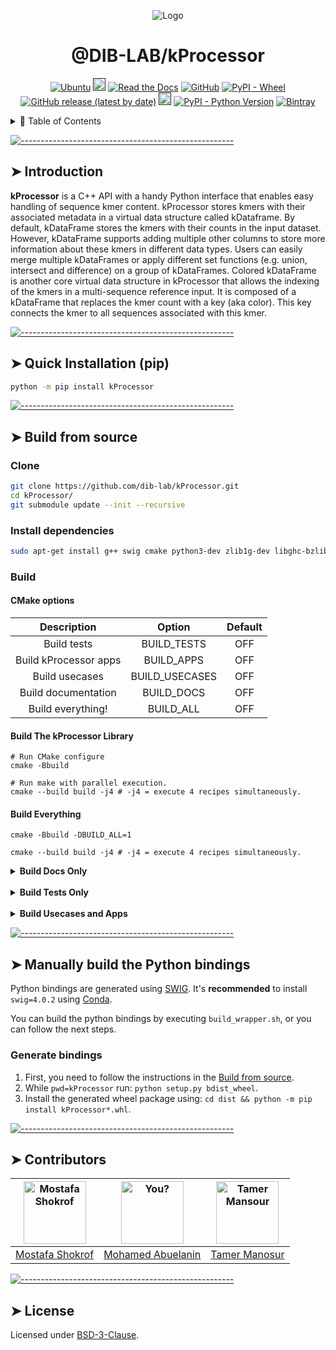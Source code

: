<p align="center">
  <img src="https://i.imgur.com/YPtoUI7.png" alt="Logo"/>

</p>
<h1 align="center"> @DIB-LAB/kProcessor </h1>
<p align="center">
<a href="https://github.com/dib-lab/kProcessor/actions/workflows/ubuntu.yml"><img alt="Ubuntu" src="https://github.com/dib-lab/kProcessor/actions/workflows/ubuntu.yml/badge.svg"></a>
<a href=""><img alt="Open Issues" src="https://img.shields.io/github/issues-raw/dib-lab/kProcessor" height="20"/></a> <a href="https://kprocessor.readthedocs.io/en/latest/"><img alt="Read the Docs" src="https://img.shields.io/readthedocs/kprocessor"></a> <a href="https://github.com/dib-lab/kProcessor/blob/master/LICENSE"><img alt="GitHub" src="https://img.shields.io/github/license/dib-lab/kProcessor"></a> <a href="https://pypi.org/project/kProcessor/#files"><img alt="PyPI - Wheel" src="https://img.shields.io/pypi/wheel/kprocessor"></a> <a href=""><img alt="GitHub release (latest by date)" src="https://img.shields.io/github/v/release/dib-lab/kProcessor"></a> <a href=""><img alt="Maintained" src="https://img.shields.io/badge/Maintained%3F-yes-green.svg" height="20"/></a> <a href="https://pypi.org/project/kProcessor"><img alt="PyPI - Python Version" src="https://img.shields.io/pypi/pyversions/kprocessor"></a> <a href="https://bintray.com/mr-eyes/wheels/kProcessor"><img alt="Bintray" src="https://img.shields.io/bintray/v/mr-eyes/wheels/kProcessor?label=bintray%20wheels"></a>
</p>

<details>
<summary>📖 Table of Contents</summary>
<br />

[![-----------------------------------------------------](https://raw.githubusercontent.com/andreasbm/readme/master/assets/lines/colored.png)](#table-of-contents)

## ➤ Table of Contents

- [➤ Table of Contents](#-table-of-contents)
- [➤ Introduction](#-introduction)
- [➤ Quick Installation (pip)](#-quick-installation-pip)
- [➤ Build from source](#-build-from-source)
  - [Clone](#clone)
  - [Install dependencies](#install-dependencies)
  - [Build](#build)
    - [CMake options](#cmake-options)
    - [**Build The kProcessor Library**](#build-the-kprocessor-library)
    - [**Build Everything**](#build-everything)
- [➤ Manually build the Python bindings](#-manually-build-the-python-bindings)
  - [Generate bindings](#generate-bindings)
- [➤ Contributors](#-contributors)
- [➤ License](#-license)

</details>

[![-----------------------------------------------------](https://raw.githubusercontent.com/andreasbm/readme/master/assets/lines/colored.png)](#introduction)

## ➤ Introduction

**kProcessor** is a C++ API with a handy Python interface that enables easy handling of sequence kmer content. kProcessor stores kmers with their associated metadata in a virtual data structure called kDataframe. By default, kDataFrame stores the kmers with their counts in the input dataset. However, kDataFrame supports adding multiple other columns to store more information about these kmers in different data types. Users can easily merge multiple kDataFrames or apply different set functions (e.g. union, intersect and difference) on a group of kDataFrames. Colored kDataFrame is another core virtual data structure in kProcessor that allows the indexing of the kmers in a multi-sequence reference input. It is composed of a kDataFrame that replaces the kmer count with a key (aka color). This key connects the kmer to all sequences associated with this kmer.


[![-----------------------------------------------------](https://raw.githubusercontent.com/andreasbm/readme/master/assets/lines/colored.png)](#quick_installation)

## ➤ Quick Installation (pip)

```bash
python -m pip install kProcessor
```

[![-----------------------------------------------------](https://raw.githubusercontent.com/andreasbm/readme/master/assets/lines/colored.png)](#build_source)

## ➤ Build from source

### Clone

```bash
git clone https://github.com/dib-lab/kProcessor.git
cd kProcessor/
git submodule update --init --recursive
```


### Install dependencies

```bash
sudo apt-get install g++ swig cmake python3-dev zlib1g-dev libghc-bzlib-dev python3-distutils libboost-all-dev
```

### Build

#### CMake options

|      Description      |     Option     | Default |
|:---------------------:|:--------------:|:-------:|
|      Build tests      |   BUILD_TESTS  |   OFF   |
| Build kProcessor apps |   BUILD_APPS   |   OFF   |
|     Build usecases    | BUILD_USECASES |   OFF   |
|  Build documentation  |   BUILD_DOCS   |   OFF   |
|   Build everything!   |    BUILD_ALL   |   OFF   |

#### **Build The kProcessor Library**

```bash=
# Run CMake configure
cmake -Bbuild

# Run make with parallel execution.
cmake --build build -j4 # -j4 = execute 4 recipes simultaneously.
```

#### **Build Everything**

```bash=
cmake -Bbuild -DBUILD_ALL=1

cmake --build build -j4 # -j4 = execute 4 recipes simultaneously.
```

<details><summary><b>Build Docs Only</b></summary>

Output directory: `build/doxygen/html`

```bash
cmake -Bbuild -DBUILD_DOCS=1
cmake --build build --target GenerateDocs
```

</details>

<br>

<details><summary><b>Build Tests Only</b></summary>

```bash
cmake -Bbuild -DBUILD_TESTS=1
cmake --build build -j4

# Run tests
cd build/tests/kProcessorLibTests
./testKprocessorLib
```

</details>

<br>

<details><summary><b>Build Usecases and Apps</b></summary>

```bash
cmake -Bbuild -DBUILD_USECASES=1 -DBUILD_APPS=1
cmake --build build -j4
```

</details>




[![-----------------------------------------------------](https://raw.githubusercontent.com/andreasbm/readme/master/assets/lines/colored.png)](#manual_build_python)

## ➤ Manually build the Python bindings

Python bindings are generated using [SWIG](https://github.com/swig/swig). It's **recommended** to install `swig=4.0.2` using [Conda](https://anaconda.org/conda-forge/swig/).

You can build the python bindings by executing `build_wrapper.sh`, or you can follow the next steps.

### Generate bindings

1. First, you need to follow the instructions in the [Build from source](#build_source).
2. While `pwd=kProcessor` run: `python setup.py bdist_wheel`.
3. Install the generated wheel package using: `cd dist && python -m pip install kProcessor*.whl`.


[![-----------------------------------------------------](https://raw.githubusercontent.com/andreasbm/readme/master/assets/lines/colored.png)](#contributors)

## ➤ Contributors

| [<img alt="Mostafa Shokrof" src="https://avatars3.githubusercontent.com/u/5207616?s=400&v=4" width="100">](https://github.com/shokrof) | [<img alt="You?" src="https://avatars2.githubusercontent.com/u/7165864?s=460&&v=4" width="100">](https://github.com/mr-eyes) | [<img alt="Tamer Mansour" src="https://avatars3.githubusercontent.com/u/6537740?s=400&&v=4" width="100">](https://github.com/drtamermansour) |
|:--------------------------------------------------------------------------------------------------------------------------------------:|:----------------------------------------------------------------------------------------------------------------------------:| -------------------------------------------------------------------------------------------------------------------------------------------- |
|                                             [Mostafa Shokrof](https://github.com/shokrof)                                              |                                       [Mohamed Abuelanin](https://github.com/mr-eyes)                                        | [Tamer Manosur](https://github.com/drtamermansour)                                                                          |

[![-----------------------------------------------------](https://raw.githubusercontent.com/andreasbm/readme/master/assets/lines/colored.png)](#license)

## ➤ License

Licensed under [BSD-3-Clause](https://opensource.org/licenses/BSD-3-Clause).
